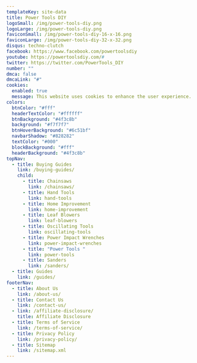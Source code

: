 ```yaml
---
templateKey: site-data
title: Power Tools DIY
logoSmall: /img/power-tools-diy.png
logoLarge: /img/power-tools-diy.png
faviconSmall: /img/power-tools-diy-16-x-16.png
faviconLarge: /img/power-tools-diy-32-x-32.png
disqus: techno-clutch
facebook: https://www.facebook.com/powertoolsdiy
youtube: https://powertoolsdiy.com/#
twitter: https://twitter.com/PowerTools_DIY
number: ""
dmca: false
dmcaLink: "#"
cookies:
  enabled: true
  message: This website uses cookies to enhance the user experience.
colors:
  btnColor: "#fff"
  headerTextColor: "#ffffff"
  btnBackground: "#4f3c8b"
  background: "#f7f7f7"
  btnHoverBackground: "#6c51bf"
  navbarShadow: "#828282"
  textColor: "#000"
  blockBackground: "#fff"
  headerBackground: "#4f3c8b"
topNav:
  - title: Buying Guides
    link: /buying-guides/
    child:
      - title: Chainsaws
        link: /chainsaws/
      - title: Hand Tools
        link: hand-tools
      - title: Home Improvement
        link: home-improvement
      - title: Leaf Blowers
        link: leaf-blowers
      - title: Oscillating Tools
        link: oscillating-tools
      - title: Power Impact Wrenches
        link: power-impact-wrenches
      - title: "Power Tools "
        link: power-tools
      - title: Sanders
        link: /sanders/
  - title: Guides
    link: /guides/
footerNav:
  - title: About Us
    link: /about-us/
  - title: Contact Us
    link: /contact-us/
  - link: /affiliate-disclosure/
    title: Affiliate Disclosure
  - title: Terms of Service
    link: /terms-of-service/
  - title: Privacy Policy
    link: /privacy-policy/
  - title: Sitemap
    link: /sitemap.xml
---
```

